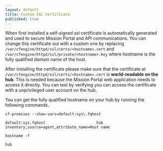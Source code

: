 ```yaml
---
layout: default
title: Custom SSL certificate
published: true
---
```


When first installed a self-signed ssl certificate is automatically generated
and used to secure Mission Portal and API communications. You can change this
certificate out with a custom one by replacing
`/var/cfengine/httpd/ssl/certs/<hostname>.cert` and
`/var/cfengine/httpd/ssl/private/<hostname>.key` where hostname is the fully
qualified domain name of the host.

After installing the certificate please make sure that the certificate
at `/var/cfengine/httpd/ssl/certs/<hostname>.cert` is **world-readable on the hub**.
This is needed because the Mission Portal web application needs to access it directly.
You can test by verifying you can access the certificate with a unprivileged user account on the hub.

You can get the fully qualified hostname on your hub by running the following
commands.

```command
cf-promises --show-vars=default:sys\.fqhost
```

```output
default:sys.fqhost                       hub                                                          inventory,source=agent,attribute_name=Host name
```

```command
hostname -f
```

```output
hub
```

